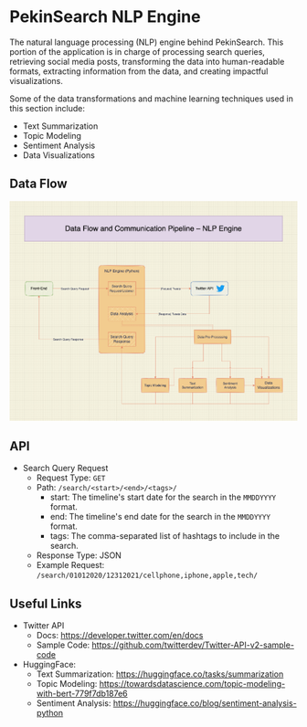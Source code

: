 # PekinSearch NLP Engine

The natural language processing (NLP) engine behind PekinSearch. This portion of the application is in charge of processing search queries, retrieving social media posts, transforming the data into human-readable formats, extracting information from the data, and creating impactful visualizations.

Some of the data transformations and machine learning techniques used in this section include:
- Text Summarization
- Topic Modeling
- Sentiment Analysis
- Data Visualizations

## Data Flow
![nlp data flow diagram](./NLP-Data-Flow.png)

## API
- Search Query Request
    - Request Type: `GET`
    - Path: `/search/<start>/<end>/<tags>/`
        - start: The timeline's start date for the search in the `MMDDYYYY` format.
        - end: The timeline's end date for the search in the `MMDDYYYY` format.
        - tags: The comma-separated list of hashtags to include in the search.
    - Response Type: JSON
    - Example Request: `/search/01012020/12312021/cellphone,iphone,apple,tech/`

## Useful Links
- Twitter API
    - Docs: https://developer.twitter.com/en/docs
    - Sample Code: https://github.com/twitterdev/Twitter-API-v2-sample-code
- HuggingFace:
    - Text Summarization: https://huggingface.co/tasks/summarization
    - Topic Modeling: https://towardsdatascience.com/topic-modeling-with-bert-779f7db187e6
    - Sentiment Analysis: https://huggingface.co/blog/sentiment-analysis-python
